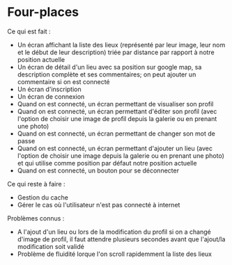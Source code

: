 # Four-places

Ce qui est fait :
- Un écran affichant la liste des lieux (représenté par leur image, leur nom et le début de leur description) triée par distance par rapport à notre position actuelle
- Un écran de détail d'un lieu avec sa position sur google map, sa description complète et ses commentaires; on peut ajouter un commentaire si on est connecté
- Un écran d'inscription
- Un écran de connexion
- Quand on est connecté, un écran permettant de visualiser son profil
- Quand on est connecté, un écran permettant d'éditer son profil (avec l'option de choisir une image de profil depuis la galerie ou en prenant une photo)
- Quand on est connecté, un écran permettant de changer son mot de passe
- Quand on est connecté, un écran permettant d'ajouter un lieu (avec l'option de choisir une image depuis la galerie ou en prenant une photo) et qui utilise comme position par défaut notre position actuelle
- Quand on est connecté, un bouton pour se déconnecter
	
Ce qui reste à faire :
- Gestion du cache
- Gérer le cas où l'utilisateur n'est pas connecté à internet
	
Problèmes connus :
- A l'ajout d'un lieu ou lors de la modification du profil si on a changé d'image de profil, il faut attendre plusieurs secondes avant que l'ajout/la modification soit validé
- Problème de fluidité lorque l'on scroll rapidemment la liste des lieux
